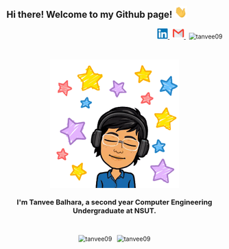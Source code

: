 ## Hi there!  Welcome to my Github page! <img src="https://github.com/tanvee09/tanvee09/blob/master/images/Hi.gif" width="29px">  
<p align="right">
  <a href="https://www.linkedin.com/in/tanvee-balhara">
    <img alt="Tanvee Balhara | Linkedin" width="24px" src="https://github.com/tanvee09/tanvee09/blob/master/images/Linkedin.svg" />
  </a> &nbsp;
  <a href="mailto:balharatanvee@gmail.com">
    <img alt="Tanvee Balhara | Gmail" width="26px" src="https://github.com/tanvee09/tanvee09/blob/master/images/Gmail.svg" />
  </a> &nbsp;
  <img src="https://komarev.com/ghpvc/?username=tanvee09&label=Profile%20views&color=0e75b6&style=flat" alt="tanvee09" height="24px"/>
</p> 
<br/>
<p align="center">
<img src="https://github.com/tanvee09/tanvee09/blob/master/images/heya.gif" width="300px" align="center">
</p>
  
<h3 align="center">
I'm Tanvee Balhara, a second year Computer Engineering Undergraduate at NSUT.  
</h3>

<!--  
- 🔭 I’m currently working on a Web Development project
- 🌱 I’m currently learning Machine Learning
- 🤔 I’m looking forward to learning App Development -->

  
  
<br/>  

<p align="center"><img src="https://github-readme-stats.vercel.app/api/top-langs?username=tanvee09&show_icons=true&locale=en&layout=compact" alt="tanvee09" height="180"/> &nbsp; <img src="https://github-readme-stats.vercel.app/api?username=tanvee09&show_icons=true&locale=en&count_private=true&hide=issues" alt="tanvee09" height="180"/></p>
